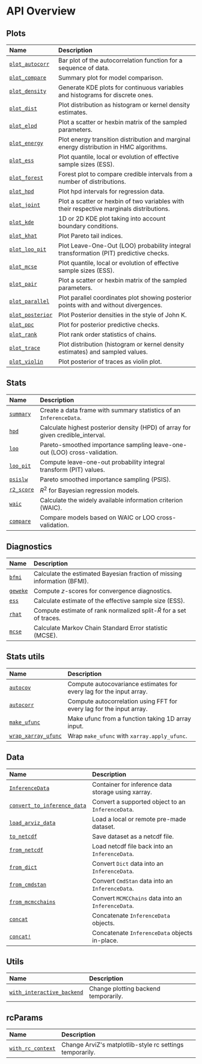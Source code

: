 # API Overview

## Plots

| Name                     | Description                                                                              |
|:------------------------ |:---------------------------------------------------------------------------------------- |
| [`plot_autocorr`](@ref)  | Bar plot of the autocorrelation function for a sequence of data.                         |
| [`plot_compare`](@ref)   | Summary plot for model comparison.                                                       |
| [`plot_density`](@ref)   | Generate KDE plots for continuous variables and histograms for discrete ones.            |
| [`plot_dist`](@ref)      | Plot distribution as histogram or kernel density estimates.                              |
| [`plot_elpd`](@ref)      | Plot a scatter or hexbin matrix of the sampled parameters.                               |
| [`plot_energy`](@ref)    | Plot energy transition distribution and marginal energy distribution in HMC algorithms.  |
| [`plot_ess`](@ref)       | Plot quantile, local or evolution of effective sample sizes (ESS).                       |
| [`plot_forest`](@ref)    | Forest plot to compare credible intervals from a number of distributions.                |
| [`plot_hpd`](@ref)       | Plot hpd intervals for regression data.                                                  |
| [`plot_joint`](@ref)     | Plot a scatter or hexbin of two variables with their respective marginals distributions. |
| [`plot_kde`](@ref)       | 1D or 2D KDE plot taking into account boundary conditions.                               |
| [`plot_khat`](@ref)      | Plot Pareto tail indices.                                                                |
| [`plot_loo_pit`](@ref)   | Plot Leave-One-Out (LOO) probability integral transformation (PIT) predictive checks.    |
| [`plot_mcse`](@ref)      | Plot quantile, local or evolution of effective sample sizes (ESS).                       |
| [`plot_pair`](@ref)      | Plot a scatter or hexbin matrix of the sampled parameters.                               |
| [`plot_parallel`](@ref)  | Plot parallel coordinates plot showing posterior points with and without divergences.    |
| [`plot_posterior`](@ref) | Plot Posterior densities in the style of John K.                                         |
| [`plot_ppc`](@ref)       | Plot for posterior predictive checks.                                                    |
| [`plot_rank`](@ref)      | Plot rank order statistics of chains.                                                    |
| [`plot_trace`](@ref)     | Plot distribution (histogram or kernel density estimates) and sampled values.            |
| [`plot_violin`](@ref)    | Plot posterior of traces as violin plot.                                                 |

## Stats

| Name               | Description                                                                     |
|:-------------------|:------------------------------------------------------------------------------- |
| [`summary`](@ref)  | Create a data frame with summary statistics of an `InferenceData`.              |
| [`hpd`](@ref)      | Calculate highest posterior density (HPD) of array for given credible_interval. |
| [`loo`](@ref)      | Pareto-smoothed importance sampling leave-one-out (LOO) cross-validation.       |
| [`loo_pit`](@ref)  | Compute leave-one-out probability integral transform (PIT) values.              |
| [`psislw`](@ref)   | Pareto smoothed importance sampling (PSIS).                                     |
| [`r2_score`](@ref) | $R^2$ for Bayesian regression models.                                           |
| [`waic`](@ref)     | Calculate the widely available information criterion (WAIC).                    |
| [`compare`](@ref)  | Compare models based on WAIC or LOO cross-validation.                           |

## Diagnostics

| Name             | Description                                                              |
|:---------------- |:------------------------------------------------------------------------ |
| [`bfmi`](@ref)   | Calculate the estimated Bayesian fraction of missing information (BFMI). |
| [`geweke`](@ref) | Compute $z$-scores for convergence diagnostics.                          |
| [`ess`](@ref)    | Calculate estimate of the effective sample size (ESS).                   |
| [`rhat`](@ref)   | Compute estimate of rank normalized split-$\hat{R}$ for a set of traces. |
| [`mcse`](@ref)   | Calculate Markov Chain Standard Error statistic (MCSE).                  |

## Stats utils

| Name                        | Description                                                          |
|:--------------------------- |:-------------------------------------------------------------------- |
| [`autocov`](@ref)           | Compute autocovariance estimates for every lag for the input array.  |
| [`autocorr`](@ref)          | Compute autocorrelation using FFT for every lag for the input array. |
| [`make_ufunc`](@ref)        | Make ufunc from a function taking 1D array input.                    |
| [`wrap_xarray_ufunc`](@ref) | Wrap `make_ufunc` with `xarray.apply_ufunc`.                         |

## Data

| Name                                | Description                                        |
|:----------------------------------- |:-------------------------------------------------- |
| [`InferenceData`](@ref)             | Container for inference data storage using xarray. |
| [`convert_to_inference_data`](@ref) | Convert a supported object to an `InferenceData`.  |
| [`load_arviz_data`](@ref)           | Load a local or remote pre-made dataset.           |
| [`to_netcdf`](@ref)                 | Save dataset as a netcdf file.                     |
| [`from_netcdf`](@ref)               | Load netcdf file back into an `InferenceData`.     |
| [`from_dict`](@ref)                 | Convert `Dict` data into an `InferenceData`.       |
| [`from_cmdstan`](@ref)              | Convert `CmdStan` data into an `InferenceData`.    |
| [`from_mcmcchains`](@ref)           | Convert `MCMCChains` data into an `InferenceData`. |
| [`concat`](@ref)                    | Concatenate `InferenceData` objects.               |
| [`concat!`](@ref)                   | Concatenate `InferenceData` objects in-place.      |

## Utils

| Name                               | Description                          |
|:---------------------------------- |:------------------------------------ |
| [`with_interactive_backend`](@ref) | Change plotting backend temporarily. |

## rcParams

| Name                      | Description                                              |
|:------------------------- |:-------------------------------------------------------- |
| [`with_rc_context`](@ref) | Change ArviZ's matplotlib-style rc settings temporarily. |
